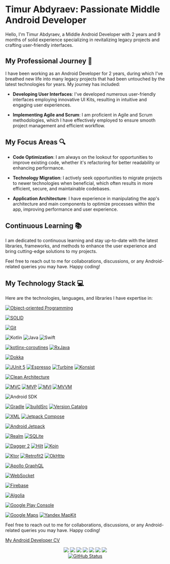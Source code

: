 # Timur Abdyraev: Passionate Middle Android Developer

Hello, I'm Timur Abdyraev, a Middle Android Developer with 2 years and 9 months of solid experience specializing in revitalizing legacy projects and crafting user-friendly interfaces.

## My Professional Journey 🚀

I have been working as an Android Developer for 2 years, during which I've breathed new life into many legacy projects that had been untouched by the latest technologies for years. My journey has included:

- **Developing User Interfaces**: I've developed numerous user-friendly interfaces employing innovative UI Kits, resulting in intuitive and engaging user experiences.

- **Implementing Agile and Scrum**: I am proficient in Agile and Scrum methodologies, which I have effectively employed to ensure smooth project management and efficient workflow.

## My Focus Areas 🔍

- **Code Optimization**: I am always on the lookout for opportunities to improve existing code, whether it's refactoring for better readability or enhancing performance.

- **Technology Migration**: I actively seek opportunities to migrate projects to newer technologies when beneficial, which often results in more efficient, secure, and maintainable codebases.

- **Application Architecture**: I have experience in manipulating the app's architecture and main components to optimize processes within the app, improving performance and user experience.

## Continuous Learning 📚

I am dedicated to continuous learning and stay up-to-date with the latest libraries, frameworks, and methods to enhance the user experience and bring cutting-edge solutions to my projects. 

Feel free to reach out to me for collaborations, discussions, or any Android-related queries you may have. Happy coding!
## My Technology Stack 💻

Here are the technologies, languages, and libraries I have expertise in:

[![Object-oriented Programming](https://img.shields.io/static/v1?label=&message=Object-oriented+Programming&color=%231B6AC6&style=for-the-badge&logo=apachenetbeanside)](https://en.wikipedia.org/wiki/Object-oriented_programming)

[![SOLID](https://img.shields.io/static/v1?label=&message=SOLID&color=%231B6AC6&style=for-the-badge&logo=apachenetbeanside)](https://en.wikipedia.org/wiki/SOLID)

[![Git](https://img.shields.io/static/v1?label=&message=Git&color=%23F05032&style=for-the-badge&logo=git&logoColor=%23FFFFFF)](https://git-scm.com/)

![Kotlin](https://img.shields.io/badge/kotlin-%237F52FF.svg?style=for-the-badge&logo=kotlin&logoColor=white)
![Java](https://img.shields.io/badge/java-%23ED8B00.svg?style=for-the-badge&logo=openjdk&logoColor=white)
![Swift](https://img.shields.io/badge/swift-F54A2A?style=for-the-badge&logo=swift&logoColor=white)

[![kotlinx-coroutines](https://img.shields.io/static/v1?label=&message=kotlinx-coroutines&color=%237F52FF&style=for-the-badge&logo=kashflow&logoColor=FFFFFF)](https://kotlinlang.org/docs/coroutines-guide.html#table-of-contents)
[![RxJava](https://img.shields.io/static/v1?label=&message=RxJava&color=%23B7178C&style=for-the-badge&logo=reactivex&logoColor=FFFFFF)](https://github.com/ReactiveX/RxJava)

[![Dokka](https://img.shields.io/static/v1?label=&message=Dokka&color=%237F52FF&style=for-the-badge&logo=googledocs&logoColor=FFFFFF)](https://kotlinlang.org/docs/dokka-introduction.html)

[![JUnit 5](https://img.shields.io/static/v1?label=&message=JUnit+5&color=%2325A162&style=for-the-badge&logo=junit5&logoColor=%23FFFFFF)](https://junit.org/junit5/)
[![Espresso](https://img.shields.io/static/v1?label=&message=Espresso&color=8E705C&style=for-the-badge&logo=android&logoColor=%23FFFFFF)](https://developer.android.com/training/testing/espresso) 
[![Turbine](https://img.shields.io/static/v1?label=&message=Turbine&color=%2300C244&style=for-the-badge&logo=cashapp&logoColor=%23FFFFFF)](https://github.com/cashapp/turbine)
[![Konsist](https://img.shields.io/static/v1?label=&message=Konsist&color=%237F52FF&style=for-the-badge&logo=kotlin&logoColor=FFFFFF)](https://docs.konsist.lemonappdev.com/getting-started/readme)

[![Clean Architecture](https://img.shields.io/static/v1?label=&message=Clean+Architecture&color=DA948F&style=for-the-badge&logo=internetarchive&logoColor=FFFFFF)](https://blog.cleancoder.com/uncle-bob/2012/08/13/the-clean-architecture.html)

[![MVC](https://img.shields.io/static/v1?label=&message=MVC&color=1B6Ac6&style=for-the-badge&logo=onlyoffice)](https://en.wikipedia.org/wiki/Model%E2%80%93view%E2%80%93controller)
[![MVP](https://img.shields.io/static/v1?label=&message=MVP&color=%231B6AC6&style=for-the-badge&logo=onlyoffice&logoColor=%23FFFFFF)](https://en.wikipedia.org/wiki/Model%E2%80%93view%E2%80%93presenter)
[![MVI](https://img.shields.io/static/v1?label=&message=MVI&color=%231B6AC6&style=for-the-badge&logo=onlyoffice&logoColor=%23FFFFFF)](https://cycle.js.org/model-view-intent.html)
[![MVVM](https://img.shields.io/static/v1?label=&message=MVVM&color=%231B6AC6&style=for-the-badge&logo=onlyoffice&logoColor=%23FFFFFF)](https://en.wikipedia.org/wiki/Model%E2%80%93view%E2%80%93viewmodel)

![Android SDK](https://img.shields.io/badge/-Android%20SDK-3DDC84?style=for-the-badge&logo=android&logoColor=white)

[![Gradle](https://img.shields.io/static/v1?label=&message=Gradle&color=%2302303A&style=for-the-badge&logo=gradle&logoColor=%23FFFFFF)](https://docs.gradle.org/current/userguide/userguide.html)
[![buildSrc](https://img.shields.io/static/v1?label=&message=buildSrc&color=%2302303A&style=for-the-badge&logo=gradle)](https://docs.gradle.org/current/userguide/organizing_gradle_projects.html)
[![Version Catalog](https://img.shields.io/static/v1?label=&message=Version+Catalog&color=%2302303A&style=for-the-badge&logo=gradle)](https://docs.gradle.org/current/userguide/platforms.html)

[![XML](https://img.shields.io/static/v1?label=&message=XML&color=%23E34F26&style=for-the-badge&logo=xaml&logoColor=FFFFFF)](https://en.wikipedia.org/wiki/XML)
[![Jetpack Compose](https://img.shields.io/static/v1?label=&message=Jetpack+Compose&color=%233DDC84&style=for-the-badge&logo=jetpackcompose&logoColor=FFFFFF)](https://developer.android.com/jetpack/compose)

[![Android Jetpack](https://img.shields.io/static/v1?label=&message=Android+Jetpack&color=%233DDC84&style=for-the-badge&logo=jitpack&logoColor=%23FFFFFF)](https://git-scm.com/)

[![Realm](https://img.shields.io/static/v1?label=&message=Realm&color=%2339477F&style=for-the-badge&logo=realm&logoColor=FFFFFF)](https://realm.io/)
[![SQLite](https://img.shields.io/static/v1?label=&message=SQLite&color=%23003B57&style=for-the-badge&logo=sqlite&logoColor=%23FFFFFF)](https://www.sqlite.org/index.html)

[![Dagger 2](https://img.shields.io/static/v1?label=&message=Dagger+2&color=%234285F4&style=for-the-badge&logo=google&logoColor=%23FFFFFF)](https://dagger.dev/)
[![Hilt](https://img.shields.io/static/v1?label=&message=Hilt&color=%234285F4&style=for-the-badge&logo=google&logoColor=%23FFFFFF)](https://dagger.dev/hilt/)
[![Koin](https://img.shields.io/static/v1?label=&message=Koin&color=%232F2E2E&style=for-the-badge&logo=kotlin&logoColor=%23FFFFFF)](https://insert-koin.io/)

[![Ktor](https://img.shields.io/static/v1?label=&message=Ktor&color=%237F52FF&style=for-the-badge&logo=kotlin&logoColor=%23FFFFFF)](https://ktor.io/)
[![Retrofit2](https://img.shields.io/static/v1?label=&message=Retrofit2&color=%233E4348&style=for-the-badge&logo=square&logoColor=FFFFFF)](https://square.github.io/retrofit/)
[![OkHttp](https://img.shields.io/static/v1?label=&message=OkHttp&color=%233E4348&style=for-the-badge&logo=square&logoColor=FFFFFF)](https://square.github.io/okhttp/)

[![Apollo GraphQL](https://img.shields.io/static/v1?label=&message=Apollo+GraphQL&color=%23311C87&style=for-the-badge&logo=apollographql&logoColor=FFFFFF)](https://www.apollographql.com/docs/)

[![WebSocket](https://img.shields.io/static/v1?label=&message=WebSocket&color=%23010101&style=for-the-badge&logo=socketdotio&logoColor=%23FFFFFF)](https://en.wikipedia.org/wiki/WebSocket#:~:text=WebSocket%20is%20a%20computer%20communications,as%20RFC%206455%20in%202011.)

[![Firebase](https://img.shields.io/static/v1?label=&message=Firebase&color=%23FFCA28&style=for-the-badge&logo=firebase&logoColor=%23FFFFFF)](https://firebase.google.com/?gad_source=1)

[![Algolia](https://img.shields.io/static/v1?label=&message=Algolia&color=%23003DFF&style=for-the-badge&logo=algolia&logoColor=%23FFFFFF)](https://www.algolia.com/)


[![Google Play Console](https://img.shields.io/static/v1?label=&message=Google+Play+Console&color=%23414141&style=for-the-badge&logo=googleplay&logoColor=%23FFFFFF)](https://github.com/cashapp/turbine)

[![Google Maps](https://img.shields.io/static/v1?label=&message=Google+Maps&color=%234285F4&style=for-the-badge&logo=googlemaps&logoColor=%23FFFFFF)](https://developers.google.com/maps/documentation/android-sdk/overview)
[![Yandex MapKit](https://img.shields.io/static/v1?label=&message=Yandex+MapKit&color=EB413E&style=for-the-badge&logo=yandexcloud&logoColor=%23FFFFFF)](https://yandex.com/maps-api/products/mapkit)


Feel free to reach out to me for collaborations, discussions, or any Android-related queries you may have. Happy coding!

[My Android Developer CV](https://timplifier.github.io/CV/)

<div align="center">
<a
  <a href="https://telegram.me/timplifier"><img src="https://img.shields.io/badge/Telegram-2CA5E0?style=for-the-badge&logo=telegram&logoColor=white"/></a>
  <a href="https://www.linkedin.com/in/timur-abdyraev/"><img src="https://img.shields.io/badge/linkedin-%230077B5.svg?style=for-the-badge&logo=linkedin&logoColor=white"/></a>
  <a href="mailto:timplifier@gmail.com"><img src="https://img.shields.io/badge/Gmail-D14836?style=for-the-badge&logo=gmail&logoColor=white"/></a>
  <a href="https://discord.gg/PKYndDQW"><img src="https://img.shields.io/badge/Discord-%235865F2.svg?style=for-the-badge&logo=discord&logoColor=white"/></a>
  <a href="https://dev.to/timplifier"><img src="https://img.shields.io/badge/dev.to-0A0A0A?style=for-the-badge&logo=dev.to&logoColor=white"/></a>
  <a href="https://leetcode.com/timplifier/"><img src="https://img.shields.io/badge/LeetCode-000000?style=for-the-badge&logo=LeetCode&logoColor=#d16c06"/></a>
  <a href="https://www.codewars.com/users/timplifier"><img src="https://img.shields.io/badge/Codewars-B1361E?style=for-the-badge&logo=codewars&logoColor=grey"/></a>
</div>
<div align="center">
  <a href="https://github.com/timplifier"><img alt="GitHub Status" src="https://github-readme-stats.vercel.app/api?username=timplifier&number_format=long&show_icons=true&include_all_commits=true&count_private=true&theme=solarized-dark"/></a>
</div>
